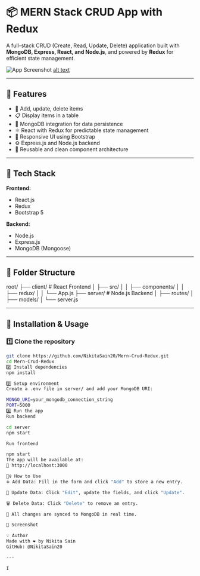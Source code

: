 # 📦 MERN Stack CRUD App with Redux

A full-stack CRUD (Create, Read, Update, Delete) application built with **MongoDB, Express, React, and Node.js**, and powered by **Redux** for efficient state management.

![App Screenshot](./c20148d9-93fc-41d6-bb7c-984fd08c2007.png)
[alt text](image.png)

---

## 🚀 Features

- 🔧 Add, update, delete items
- 📋 Display items in a table
- 💾 MongoDB integration for data persistence
- ⚛️ React with Redux for predictable state management
- 🎨 Responsive UI using Bootstrap
- ⚙️ Express.js and Node.js backend
- 🔁 Reusable and clean component architecture

---

## 🧰 Tech Stack

**Frontend:**

- React.js
- Redux
- Bootstrap 5

**Backend:**

- Node.js
- Express.js
- MongoDB (Mongoose)

---

## 📂 Folder Structure

root/
├── client/ # React Frontend
│ ├── src/
│ │ ├── components/
│ │ ├── redux/
│ │ └── App.js
├── server/ # Node.js Backend
│ ├── routes/
│ ├── models/
│ └── server.js

---

## 🔧 Installation & Usage

### 1️⃣ Clone the repository

```bash
git clone https://github.com/NikitaSain20/Mern-Crud-Redux.git
cd Mern-Crud-Redux
2️⃣ Install dependencies
npm install

3️⃣ Setup environment
Create a .env file in server/ and add your MongoDB URI:

MONGO_URI=your_mongodb_connection_string
PORT=5000
4️⃣ Run the app
Run backend

cd server
npm start

Run frontend

npm start
The app will be available at:
🔗 http://localhost:3000

🙋‍♀️ How to Use
➕ Add Data: Fill in the form and click "Add" to store a new entry.

🔄 Update Data: Click "Edit", update the fields, and click "Update".

🗑️ Delete Data: Click "Delete" to remove an entry.

🔄 All changes are synced to MongoDB in real time.

📸 Screenshot

💡 Author
Made with ❤️ by Nikita Sain
GitHub: @NikitaSain20

---

I
```
